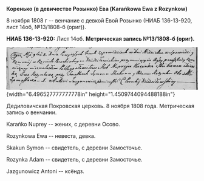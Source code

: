 **Коренько (в девичестве Розынко) Ева (Karańkowa Ewa z Rozynkow)**

8 ноября 1808 г -- венчание с девкой Евой Розынко (НИАБ 136-13-920, лист
14об, №13/1808-б (ориг)).

**НИАБ 136-13-920:** Лист 14об. **Метрическая запись №13/1808-б
(ориг).**

![](./media/599538a8c48eda601b30ab8f36722a4cab3c47df.png){width="6.496527777777778in"
height="1.4509744094488188in"}

Дедиловичская Покровская церковь. 8 ноября 1808 года. Метрическая запись
о венчании.

Karańko Nuprey -- жених, с деревни Осовo.

Rozynkowa Ewa -- невеста, девка.

Skakun Symon -- свидетель, с деревни Замосточье.

Rozynka Adam -- свидетель, с деревни Замосточье.

Jazgunowicz Antoni -- ксёндз.
